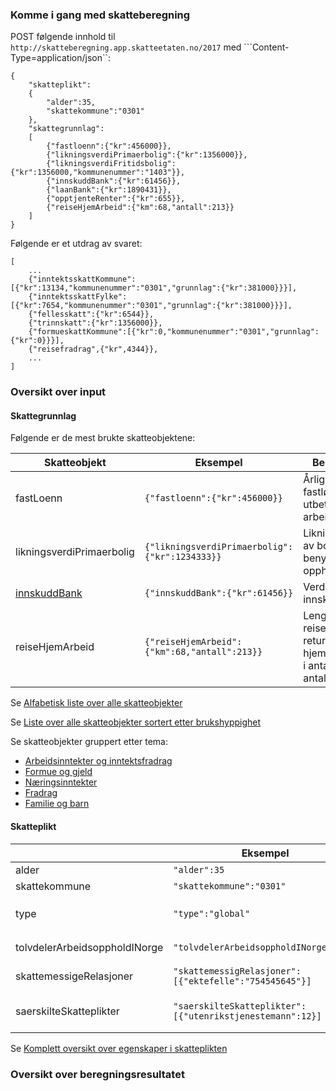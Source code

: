 ### Komme i gang med skatteberegning 

POST følgende innhold til ```http://skatteberegning.app.skatteetaten.no/2017``` med ```Content-Type=application/json``:

```
{
    "skatteplikt":
    {
        "alder":35,
        "skattekommune":"0301"
    },
    "skattegrunnlag":
    [
        {"fastloenn":{"kr":456000}},
        {"likningsverdiPrimaerbolig":{"kr":1356000}},
        {"likningsverdiFritidsbolig":{"kr":1356000,"kommunenummer":"1403"}},
        {"innskuddBank":{"kr":61456}},
        {"laanBank":{"kr":1890431}},
        {"opptjenteRenter":{"kr":655}},
        {"reiseHjemArbeid":{"km":68,"antall":213}}
    ]
}
```

Følgende er et utdrag av svaret:

```
[
    ...
    {"inntektsskattKommune":[{"kr":13134,"kommunenummer":"0301","grunnlag":{"kr":381000}}}],
    {"inntektsskattFylke":[{"kr":7654,"kommunenummer":"0301","grunnlag":{"kr":381000}}}],
    {"fellesskatt":{"kr":6544}},
    {"trinnskatt":{"kr":1356000}},
    {"formueskattKommune":[{"kr":0,"kommunenummer":"0301","grunnlag":{"kr":0}}}],
    {"reisefradrag",{"kr",4344}},
    ...
]

```

### Oversikt over input

#### Skattegrunnlag

Følgende er de mest brukte skatteobjektene:

| Skatteobjekt        | Eksempel           | Beskrivelse  |
| -------------|---------|----------|
| fastLoenn     | ```{"fastloenn":{"kr":456000}}``` |Årlig, ordinær fastlønnsinntekt utbetalt av arbeidsgiver |
| likningsverdiPrimaerbolig     | ```{"likningsverdiPrimaerbolig":{"kr":1234333}}``` | Likningsverdi av bolig benyttet til opphold  |
| [innskuddBank](innskuddBank.md)     | ```{"innskuddBank":{"kr":61456}}``` | Verdi av innskudd i bank |
| reiseHjemArbeid     | ```{"reiseHjemArbeid":{"km":68,"antall":213}}``` | Lengde på reisevei tur-retur mellom hjem og arbeid i antall km og antall dager |

Se [Alfabetisk liste over alle skatteobjekter](https://www.google.com)

Se [Liste over alle skatteobjekter sortert etter brukshyppighet](https://www.google.com)

Se skatteobjekter gruppert etter tema:

* [Arbeidsinntekter og inntektsfradrag](https://www.google.com)
* [Formue og gjeld](https://www.google.com)
* [Næringsinntekter](https://www.google.com)
* [Fradrag](https://www.google.com)
* [Familie og barn](https://www.google.com)

#### Skatteplikt



|         | Eksempel           | Beskrivelse  |
| -------------|---------|----------|
| alder     | ```"alder":35``` | Alder i inntektsår |
| skattekommune     | ```"skattekommune":"0301"``` | Hjemstestedkommune |
| type     | ```"type":"global"``` | Type skattepliktig tilknytning til Norge; ```Global``` (standard) eller ```Begrenset``` |
| tolvdelerArbeidsoppholdINorge     | ```"tolvdelerArbeidsoppholdINorge":"12"``` | Antall 12-deler arbeidsopphold i Norge (12 er standard) |
| skattemessigeRelasjoner     | ```"skattemessigRelasjoner":[{"ektefelle":"754545645"}]``` | Liste av skattemessigefamiliemedlemmer |
| saerskilteSkatteplikter     | ```"saerskilteSkatteplikter":[{"utenrikstjenestemann":12}]``` | Lengde på reisevei tur-retur mellom hjem og arbeid i antall km og antall dager |

Se [Komplett oversikt over egenskaper i skatteplikten](https://www.google.com)

### Oversikt over beregningsresultatet
